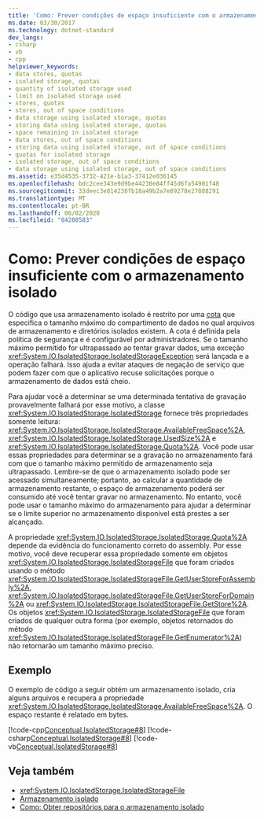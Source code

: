 ```yaml
---
title: 'Como: Prever condições de espaço insuficiente com o armazenamento isolado'
ms.date: 03/30/2017
ms.technology: dotnet-standard
dev_langs:
- csharp
- vb
- cpp
helpviewer_keywords:
- data stores, quotas
- isolated storage, quotas
- quantity of isolated storage used
- limit on isolated storage used
- stores, quotas
- stores, out of space conditions
- data storage using isolated storage, quotas
- storing data using isolated storage, quotas
- space remaining in isolated storage
- data stores, out of space conditions
- storing data using isolated storage, out of space conditions
- quotas for isolated storage
- isolated storage, out of space conditions
- data storage using isolated storage, out of space conditions
ms.assetid: e35d4535-3732-421e-b1a3-37412e036145
ms.openlocfilehash: bdc2cee343e9d9be44230e84ff45d6fa54901f48
ms.sourcegitcommit: 33deec3e814238fb18a49b2a7e89278e27888291
ms.translationtype: MT
ms.contentlocale: pt-BR
ms.lasthandoff: 06/02/2020
ms.locfileid: "84288583"
---
```

# <a name="how-to-anticipate-out-of-space-conditions-with-isolated-storage"></a>Como: Prever condições de espaço insuficiente com o armazenamento isolado

O código que usa armazenamento isolado é restrito por uma [cota](isolated-storage.md#quotas) que especifica o tamanho máximo do compartimento de dados no qual arquivos de armazenamento e diretórios isolados existem. A cota é definida pela política de segurança e é configurável por administradores. Se o tamanho máximo permitido for ultrapassado ao tentar gravar dados, uma exceção <xref:System.IO.IsolatedStorage.IsolatedStorageException> será lançada e a operação falhará. Isso ajuda a evitar ataques de negação de serviço que podem fazer com que o aplicativo recuse solicitações porque o armazenamento de dados está cheio.

Para ajudar você a determinar se uma determinada tentativa de gravação provavelmente falhará por esse motivo, a classe <xref:System.IO.IsolatedStorage.IsolatedStorage> fornece três propriedades somente leitura: <xref:System.IO.IsolatedStorage.IsolatedStorage.AvailableFreeSpace%2A>, <xref:System.IO.IsolatedStorage.IsolatedStorage.UsedSize%2A> e <xref:System.IO.IsolatedStorage.IsolatedStorage.Quota%2A>. Você pode usar essas propriedades para determinar se a gravação no armazenamento fará com que o tamanho máximo permitido de armazenamento seja ultrapassado. Lembre-se de que o armazenamento isolado pode ser acessado simultaneamente; portanto, ao calcular a quantidade de armazenamento restante, o espaço de armazenamento poderá ser consumido até você tentar gravar no armazenamento. No entanto, você pode usar o tamanho máximo do armazenamento para ajudar a determinar se o limite superior no armazenamento disponível está prestes a ser alcançado.

A propriedade <xref:System.IO.IsolatedStorage.IsolatedStorage.Quota%2A> depende da evidência do funcionamento correto do assembly. Por esse motivo, você deve recuperar essa propriedade somente em objetos <xref:System.IO.IsolatedStorage.IsolatedStorageFile> que foram criados usando o método <xref:System.IO.IsolatedStorage.IsolatedStorageFile.GetUserStoreForAssembly%2A>, <xref:System.IO.IsolatedStorage.IsolatedStorageFile.GetUserStoreForDomain%2A> ou <xref:System.IO.IsolatedStorage.IsolatedStorageFile.GetStore%2A>. Os objetos <xref:System.IO.IsolatedStorage.IsolatedStorageFile> que foram criados de qualquer outra forma (por exemplo, objetos retornados do método <xref:System.IO.IsolatedStorage.IsolatedStorageFile.GetEnumerator%2A>) não retornarão um tamanho máximo preciso.

## <a name="example"></a>Exemplo

O exemplo de código a seguir obtém um armazenamento isolado, cria alguns arquivos e recupera a propriedade <xref:System.IO.IsolatedStorage.IsolatedStorage.AvailableFreeSpace%2A>. O espaço restante é relatado em bytes.

[!code-cpp[Conceptual.IsolatedStorage#8](../../../samples/snippets/cpp/VS_Snippets_CLR/conceptual.isolatedstorage/cpp/source7.cpp#8)]
[!code-csharp[Conceptual.IsolatedStorage#8](../../../samples/snippets/csharp/VS_Snippets_CLR/conceptual.isolatedstorage/cs/source7.cs#8)]
[!code-vb[Conceptual.IsolatedStorage#8](../../../samples/snippets/visualbasic/VS_Snippets_CLR/conceptual.isolatedstorage/vb/source7.vb#8)]

## <a name="see-also"></a>Veja também

- <xref:System.IO.IsolatedStorage.IsolatedStorageFile>
- [Armazenamento isolado](isolated-storage.md)
- [Como: Obter repositórios para o armazenamento isolado](how-to-obtain-stores-for-isolated-storage.md)
